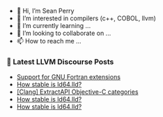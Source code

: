 - 👋 Hi, I’m Sean Perry
- 👀 I’m interested in compilers (c++, COBOL, llvm)
- 🌱 I’m currently learning ...
- 💞️ I’m looking to collaborate on ...
- 📫 How to reach me ...

<!---
s66perry/s66perry is a ✨ special ✨ repository because its `README.md` (this file) appears on your GitHub profile.
You can click the Preview link to take a look at your changes.
--->
### 📕 Latest LLVM Discourse Posts

<!-- DISCOURSE-LLVM:START -->
- [Support for GNU Fortran extensions](https://discourse.llvm.org/t/support-for-gnu-fortran-extensions/69630#post_1)
- [How stable is ld64.lld?](https://discourse.llvm.org/t/how-stable-is-ld64-lld/69628#post_3)
- [[Clang] ExtractAPI Objective-C categories](https://discourse.llvm.org/t/clang-extractapi-objective-c-categories/68370#post_6)
- [How stable is ld64.lld?](https://discourse.llvm.org/t/how-stable-is-ld64-lld/69628#post_2)
- [How stable is ld64.lld?](https://discourse.llvm.org/t/how-stable-is-ld64-lld/69628#post_1)
<!-- DISCOURSE-LLVM:END -->

